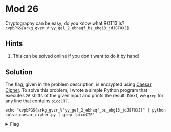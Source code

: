 # Mod 26

Cryptography can be easy, do you know what ROT13 is? `cvpbPGS{arkg_gvzr_V'yy_gel_2_ebhaqf_bs_ebg13_jdJBFOXJ}`


## Hints
1. This can be solved online if you don't want to do it by hand!


## Solution

The flag, given in the problem description, is encrypted using [Caesar Cipher](https://en.wikipedia.org/wiki/Caesar_cipher). To solve this problem, I wrote a simple Python program that executes `26` shifts of the given input and prints the result. Next, we `grep` for any line that contains `picoCTF`.

```
echo "cvpbPGS{arkg_gvzr_V'yy_gel_2_ebhaqf_bs_ebg13_jdJBFOXJ}" | python solve_caesar_cipher.py | grep 'picoCTF'
```

<details>

<summary>Flag</summary>

```
picoCTF{next_time_I'll_try_2_rounds_of_rot13_wqWOSBKW}
```

</details>
